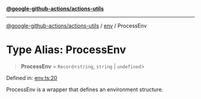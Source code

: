 [**@google-github-actions/actions-utils**](../../README.md)

***

[@google-github-actions/actions-utils](../../modules.md) / [env](../README.md) / ProcessEnv

# Type Alias: ProcessEnv

> **ProcessEnv** = `Record`\<`string`, `string` \| `undefined`\>

Defined in: [env.ts:20](https://github.com/google-github-actions/actions-utils/blob/main/src/env.ts#L20)

ProcessEnv is a wrapper that defines an environment structure.
